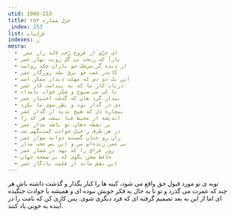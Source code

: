 ```yaml
---
utid: 1000-253
title: غزل شماره ۲۵۳
_index: 253
list: غزلیات
indexes: ر
mesra:
  - ‌ ای خرّم از فروغ رُخت لاله زار عمر
  - بازآ که ریخت بی گل رویت بهار عمر
  - از دیده گر سرشک چو باران چکد رواست
  - کاندر غمت چو برق بشد روزگار عمر
  - این یک دو دم که مهلت دیدار ممکن است
  - دریاب کار ما که نه پیداست کار عمر
  - تا کی می صبوح و شکر خواب بامداد
  - بیدار گرد هان که گذشت اختیار عمر
  - دی در گذار بود و نظر سوی ما نکرد
  - بیچاره دل که هیچ ندید از گذار عمر
  - اندیشه از محیط فنا نیست هر که را
  - بر نقطه دهان تو باشد مدار عمر
  - در هر طرف ز خیل حوادث کمینگهی ست
  - زان رو عنان گسسته دواند سوار عمر
  - بی عمر زنده‌ام من و این بس عجب مدار
  - روز فراق را که نهد در شمار عمر
  - حافظ سخن بگوی که بر صفحه جهان
  - این نقش ماند از قلمت یادگار عمر
---
```

توبه ی تو مورد قبول حق واقع می شود، کینه ها را کنار بگذار و گذشت داشته باش هر چند که عمرت می گذرد و تو تا به حال به فکر خویش نبوده ای و همیشه با حوادث جنگیده ای اما از این به بعد تصمیم گرفته ای که فرد دیگری شوی. پس کاری کن که نامت را در آینده به خوبی یاد کنند.

